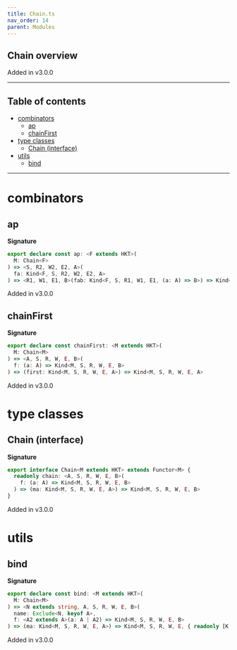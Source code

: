```yaml
---
title: Chain.ts
nav_order: 14
parent: Modules
---
```


## Chain overview

Added in v3.0.0

---

<h2 class="text-delta">Table of contents</h2>

- [combinators](#combinators)
  - [ap](#ap)
  - [chainFirst](#chainfirst)
- [type classes](#type-classes)
  - [Chain (interface)](#chain-interface)
- [utils](#utils)
  - [bind](#bind)

---

# combinators

## ap

**Signature**

```ts
export declare const ap: <F extends HKT>(
  M: Chain<F>
) => <S, R2, W2, E2, A>(
  fa: Kind<F, S, R2, W2, E2, A>
) => <R1, W1, E1, B>(fab: Kind<F, S, R1, W1, E1, (a: A) => B>) => Kind<F, S, R1 & R2, W2 | W1, E2 | E1, B>
```

Added in v3.0.0

## chainFirst

**Signature**

```ts
export declare const chainFirst: <M extends HKT>(
  M: Chain<M>
) => <A, S, R, W, E, B>(
  f: (a: A) => Kind<M, S, R, W, E, B>
) => (first: Kind<M, S, R, W, E, A>) => Kind<M, S, R, W, E, A>
```

Added in v3.0.0

# type classes

## Chain (interface)

**Signature**

```ts
export interface Chain<M extends HKT> extends Functor<M> {
  readonly chain: <A, S, R, W, E, B>(
    f: (a: A) => Kind<M, S, R, W, E, B>
  ) => (ma: Kind<M, S, R, W, E, A>) => Kind<M, S, R, W, E, B>
}
```

Added in v3.0.0

# utils

## bind

**Signature**

```ts
export declare const bind: <M extends HKT>(
  M: Chain<M>
) => <N extends string, A, S, R, W, E, B>(
  name: Exclude<N, keyof A>,
  f: <A2 extends A>(a: A | A2) => Kind<M, S, R, W, E, B>
) => (ma: Kind<M, S, R, W, E, A>) => Kind<M, S, R, W, E, { readonly [K in N | keyof A]: K extends keyof A ? A[K] : B }>
```

Added in v3.0.0
